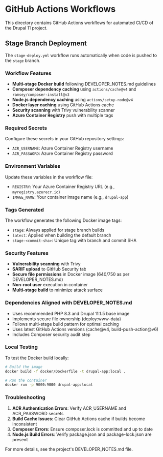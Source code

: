 # GitHub Actions Workflows

This directory contains GitHub Actions workflows for automated CI/CD of the Drupal 11 project.

## Stage Branch Deployment

The `stage-deploy.yml` workflow runs automatically when code is pushed to the `stage` branch.

### Workflow Features

- **Multi-stage Docker build** following DEVELOPER_NOTES.md guidelines
- **Composer dependency caching** using `actions/cache@v4` and `ramsey/composer-install@v3`
- **Node.js dependency caching** using `actions/setup-node@v4`
- **Docker layer caching** using GitHub Actions cache
- **Security scanning** with Trivy vulnerability scanner
- **Azure Container Registry** push with multiple tags

### Required Secrets

Configure these secrets in your GitHub repository settings:

- `ACR_USERNAME`: Azure Container Registry username
- `ACR_PASSWORD`: Azure Container Registry password

### Environment Variables

Update these variables in the workflow file:

- `REGISTRY`: Your Azure Container Registry URL (e.g., `myregistry.azurecr.io`)
- `IMAGE_NAME`: Your container image name (e.g., `drupal-app`)

### Tags Generated

The workflow generates the following Docker image tags:

- `stage`: Always applied for stage branch builds
- `latest`: Applied when building the default branch
- `stage-<commit-sha>`: Unique tag with branch and commit SHA

### Security Features

- **Vulnerability scanning** with Trivy
- **SARIF upload** to GitHub Security tab
- **Secure file permissions** in Docker image (640/750 as per DEVELOPER_NOTES.md)
- **Non-root user** execution in container
- **Multi-stage build** to minimize attack surface

### Dependencies Aligned with DEVELOPER_NOTES.md

- Uses recommended PHP 8.3 and Drupal 11.1.5 base image
- Implements secure file ownership (deploy:www-data)
- Follows multi-stage build pattern for optimal caching
- Uses latest GitHub Actions versions (cache@v4, build-push-action@v6)
- Includes Composer security audit step

### Local Testing

To test the Docker build locally:

```bash
# Build the image
docker build -f docker/Dockerfile -t drupal-app:local .

# Run the container
docker run -p 9000:9000 drupal-app:local
```

### Troubleshooting

1. **ACR Authentication Errors**: Verify ACR_USERNAME and ACR_PASSWORD secrets
2. **Build Cache Issues**: Clear GitHub Actions cache if builds become inconsistent
3. **Composer Errors**: Ensure composer.lock is committed and up to date
4. **Node.js Build Errors**: Verify package.json and package-lock.json are present

For more details, see the project's DEVELOPER_NOTES.md file.